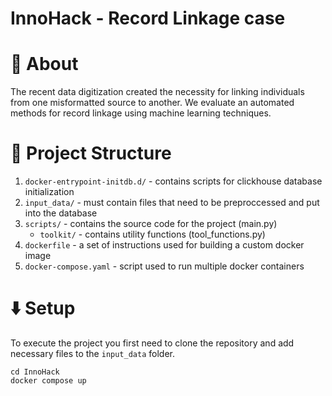 # InnoHack - Record Linkage case

# 🔎 About
The recent data digitization created the necessity for linking individuals from one misformatted source to another. We evaluate an automated methods for record linkage using machine learning techniques.

# 🧬 Project Structure
1. ``docker-entrypoint-initdb.d/`` - contains scripts for clickhouse database initialization
2. ``input_data/`` - must contain files that need to be preproccessed and put into the database
3. ``scripts/`` - contains the source code for the project (main.py)
    -  ``toolkit/`` - contains utility functions (tool_functions.py)
4. ``dockerfile`` - a set of instructions used for building a custom docker image
5. ``docker-compose.yaml`` - script used to run multiple docker containers


# ⬇️ Setup
To execute the project you first need to clone the repository and add necessary files to the ```input_data``` folder.
```
cd InnoHack
docker compose up
```
